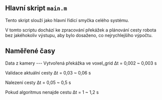 ## Hlavní skript `main.m`

Tento skript slouží jako hlavní řídicí smyčka celého systému.

V tomto scriptu dochází ke zpracování překážek a plánování cesty robota bez jakéhokoliv výstupu, aby bylo dosaženo, co nejrychlejšího výpočtu.

## Naměřené časy

Data z kamery --- Vytvořená překážka ve voxel_grid  Δt = 0,002 ~ 0,003 s

Validace aktuální cesty                             Δt = 0,03 ~ 0,06 s  

Nalezení cesty                                      Δt = 0,05 ~ 0,5 s  

Pokud algoritmus nenajde cestu                      Δt = 1 ~ 1,2 s  

